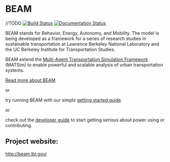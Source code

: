 # BEAM
//TODO
[![Build Status](https://beam-ci.tk/job/beam/badge/icon)](https://beam-ci.tk/job/beam/)
[![Documentation Status](https://readthedocs.org/projects/beam/badge/?version=latest)](http://beam.readthedocs.io/en/latest/?badge=latest)

BEAM stands for Behavior, Energy, Autonomy, and Mobility. The model is being developed as a framework for a series of research studies in sustainable transportation at Lawrence Berkeley National Laboratory and the UC Berkeley Institute for Transportation Studies.  

BEAM extend the [Multi-Agent Transportation Simulation Framework](https://github.com/matsim-org/matsim) (MATSim) to enable powerful and scalable analysis of urban transportation systems.

[Read more about BEAM](http://beam.readthedocs.io/en/latest/about.html) 

or 

try running BEAM with our simple [getting started guide](http://beam.readthedocs.io/en/latest/users.html#getting-started) 

or 

check out the [developer guide](http://beam.readthedocs.io/en/latest/developers.html) to start getting serious about power using or contributing.

## Project website: 
http://beam.lbl.gov/
